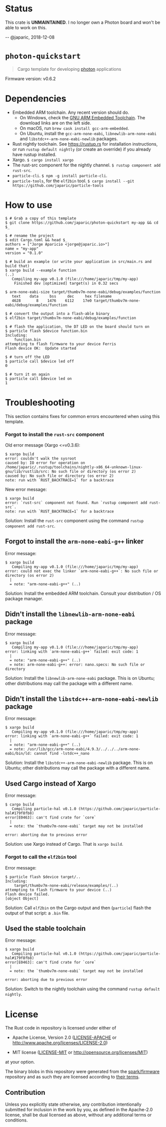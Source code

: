 # Status

This crate is **UNMAINTAINED**. I no longer own a Photon board and won't be able
to work on this.

-- @japaric, 2018-12-08

# `photon-quickstart`

> Cargo template for developing [photon] applications

[photon]: https://particle.io

Firmware version: v0.6.2

# Dependencies

- Embedded ARM toolchain. Any recent version should do.
  - On Windows, check
    the [GNU ARM Embedded Toolchain](https://launchpad.net/gcc-arm-embedded).
    The download links are on the left side.
  - On macOS, run `brew cask install gcc-arm-embedded`.
  - On Ubuntu, install the `gcc-arm-none-eabi`, `libnewlib-arm-none-eabi` and
    `libstdc++-arm-none-eabi-newlib` packages.
- Rust nightly toolchain. See https://rustup.rs for installation instructions,
  or run `rustup default nightly` (or create an override) if you already have
  rustup installed.
- Xargo. `$ cargo install xargo`
- The rust-src component for the nightly channel. `$ rustup component add
  rust-src`.
- `particle-cli`. `$ npm -g install particle-cli`.
- `particle-tools`, for the `elf2bin` tool. `$ cargo install --git
  https://github.com/japaric/particle-tools`

# How to use

``` console
$ # Grab a copy of this template
$ git clone https://github.com/japaric/photon-quickstart my-app && cd $_

$ # rename the project
$ edit Cargo.toml && head $_
authors = ["Jorge Aparicio <jorge@japaric.io>"]
name = "my-app"
version = "0.1.0"

$ # build an example (or write your application in src/main.rs and build that)
$ xargo build --example function
(..)
   Compiling my-app v0.1.0 (file:///home/japaric/tmp/my-app)
    Finished dev [optimized] target(s) in 0.32 secs

$ arm-none-eabi-size target/thumbv7m-none-eabi/debug/examples/function
   text    data     bss     dec     hex filename
   4628       8    1476    6112    17e0 target/thumbv7m-none-eabi/debug/examples/function

$ # convert the output into a flash-able binary
$ elf2bin target/thumbv7m-none-eabi/debug/examples/function

$ # flash the application, the D7 LED on the board should turn on
$ particle flash $device function.bin
Including:
    function.bin
attempting to flash firmware to your device Ferris
Flash device OK:  Update started

$ # turn off the LED
$ particle call $device led off
0

$ # turn it on again
$ particle call $device led on
1
```

# Troubleshooting

This section contains fixes for common errors encountered when using this
template.

### Forgot to install the `rust-src` component

Old error message (Xargo <=v0.3.6):

```
$ xargo build
error: couldn't walk the sysroot
caused by: IO error for operation on /home/japaric/.rustup/toolchains/nightly-x86_64-unknown-linux-gnu/lib/rustlib/src: No such file or directory (os error 2)
caused by: No such file or directory (os error 2)
note: run with `RUST_BACKTRACE=1` for a backtrace
```

New error message:

```
$ xargo build
error: `rust-src` component not found. Run `rustup component add rust-src`.
note: run with `RUST_BACKTRACE=1` for a backtrace
```

Solution: Install the `rust-src` component using the command `rustup component
add rust-src`.

## Forgot to install the `arm-none-eabi-g++` linker

Error message:

```
$ xargo build
   Compiling my-app v0.1.0 (file:///home/japaric/tmp/my-app)
error: could not exec the linker `arm-none-eabi-g++`: No such file or directory (os error 2)
  |
  = note: "arm-none-eabi-g++" (..)
```

Solution: Install the embedded ARM toolchain. Consult your distribution / OS
package manager.

## Didn't install the `libnewlib-arm-none-eabi` package

Error message:

```
$ xargo build
   Compiling my-app v0.1.0 (file:///home/japaric/tmp/my-app)
error: linking with `arm-none-eabi-g++` failed: exit code: 1
  |
  = note: "arm-none-eabi-g++" (..)
  = note: arm-none-eabi-g++: error: nano.specs: No such file or directory
```

Solution: Install the `libnewlib-arm-none-eabi` package. This is on Ubuntu;
other distributions may call the package with a different name.

## Didn't install the `libstdc++-arm-none-eabi-newlib` package

Error message:

```
$ xargo build
   Compiling my-app v0.1.0 (file:///home/japaric/tmp/my-app)
error: linking with `arm-none-eabi-g++` failed: exit code: 1
  |
  = note: "arm-none-eabi-g++" (..)
  = note: /usr/lib/gcc/arm-none-eabi/4.9.3/../../../arm-none-eabi/bin/ld: cannot find -lstdc++_nano
```

Solution: Install the `libstdc++-arm-none-eabi-newlib` package. This is on
Ubuntu; other distributions may call the package with a different name.

## Used Cargo instead of Xargo

Error message:

```
$ cargo build
   Compiling particle-hal v0.1.0 (https://github.com/japaric/particle-hal#179f8fb8)
error[E0463]: can't find crate for `core`
  |
  = note: the `thumbv7m-none-eabi` target may not be installed

error: aborting due to previous error
```

Solution: use Xargo instead of Cargo. That is `xargo build`.

### Forgot to call the `elf2bin` tool

Error message:

```
$ particle flash $device target/..
Including:
    target/thumbv7m-none-eabi/release/examples/(..)
attempting to flash firmware to your device (..)
Flash device failed.
[object Object]
```

Solution: Call `elf2bin` on the Cargo output and then (`particle`) flash the
output of that script: a `.bin` file.

## Used the stable toolchain

Error message:

```
$ xargo build
   Compiling particle-hal v0.1.0 (https://github.com/japaric/particle-hal#179f8fb8)
error[E0463]: can't find crate for `core`
  |
  = note: the `thumbv7m-none-eabi` target may not be installed

error: aborting due to previous error
```

Solution: Switch to the nightly toolchain using the command `rustup default
nightly`.

# License

The Rust code in repository is licensed under either of

- Apache License, Version 2.0 ([LICENSE-APACHE](LICENSE-APACHE) or
  http://www.apache.org/licenses/LICENSE-2.0)

- MIT license ([LICENSE-MIT](LICENSE-MIT) or http://opensource.org/licenses/MIT)

at your option.

The binary blobs in this repository were generated from the [spark/firmware]
repository and as such they are licensed according to [their terms].

[spark/firmware]: https://github.com/spark/firmware/tree/v0.6.2
[their terms]: https://github.com/spark/firmware/tree/v0.6.2#license

## Contribution

Unless you explicitly state otherwise, any contribution intentionally submitted
for inclusion in the work by you, as defined in the Apache-2.0 license, shall be
dual licensed as above, without any additional terms or conditions.
